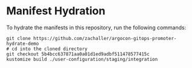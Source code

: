 # Manifest Hydration

To hydrate the manifests in this repository, run the following commands:

```shell
git clone https://github.com/zachaller/argocon-gitops-promoter-hydrate-demo
# cd into the cloned directory
git checkout 5b4bcc637871aa0a01d1ed9adbf511478577415c
kustomize build ./user-configuration/staging/integration
```
